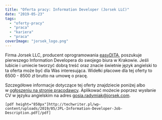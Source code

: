 ```yaml
---
title: "Oferta pracy: Information Developer (Jorsek LLC)"
date: "2019-05-23"
tags:
  - "oferty-pracy"
  - "praca"
  - "kariera"
  - "praca"
coverImage: "jorsek_logo.png"
---
```


Firma Jorsek LLC, producent oprogramowania [easyDITA](https://easydita.com/),
poszukuje pierwszego Information Developera do swojego biura w Krakowie. Jeśli
lubicie i umiecie tworzyć dobrą treść oraz znacie świetnie język angielski to ta
oferta może być dla Was interesująca. Widełki płacowe dla tej oferty to 6500 -
8500 zł brutto na umowę o pracę.

Szczegółowe informacje dotyczące tej oferty znajdziecie poniżej albo
w [ogłoszeniu na stronie pracodawcy](http://bit.ly/JorsekIfnoDev). Aplikować
możecie poprzez wysłanie CV w języku angielskim na
adres [gosia.radymiak@jorsek.com](mailto:gosia.radymiak@jorsek.com).

`[pdf height="850px"]http://techwriter.pl/wp-content/uploads/2019/05/JPL-Information-Developer-Job-Description.pdf[/pdf]`
